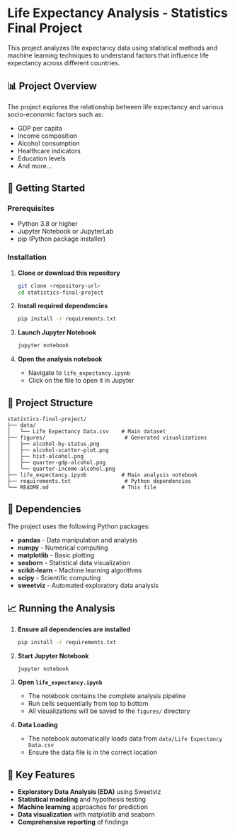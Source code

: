 # Life Expectancy Analysis - Statistics Final Project

This project analyzes life expectancy data using statistical methods and machine learning techniques to understand factors that influence life expectancy across different countries.

## 📊 Project Overview

The project explores the relationship between life expectancy and various socio-economic factors such as:
- GDP per capita
- Income composition
- Alcohol consumption
- Healthcare indicators
- Education levels
- And more...

## 🚀 Getting Started

### Prerequisites

- Python 3.8 or higher
- Jupyter Notebook or JupyterLab
- pip (Python package installer)

### Installation

1. **Clone or download this repository**
   ```bash
   git clone <repository-url>
   cd statistics-final-project
   ```

2. **Install required dependencies**
   ```bash
   pip install -r requirements.txt
   ```

3. **Launch Jupyter Notebook**
   ```bash
   jupyter notebook
   ```

4. **Open the analysis notebook**
   - Navigate to `life_expectancy.ipynb`
   - Click on the file to open it in Jupyter

## 📁 Project Structure

```
statistics-final-project/
├── data/
│   └── Life Expectancy Data.csv    # Main dataset
├── figures/                         # Generated visualizations
│   ├── alcohol-by-status.png
│   ├── alcohol-scatter-plot.png
│   ├── hist-alcohol.png
│   ├── quarter-gdp-alcohol.png
│   └── quarter-income-alcohol.png
├── life_expectancy.ipynb           # Main analysis notebook
├── requirements.txt                 # Python dependencies
└── README.md                       # This file
```

## 🔧 Dependencies

The project uses the following Python packages:
- **pandas** - Data manipulation and analysis
- **numpy** - Numerical computing
- **matplotlib** - Basic plotting
- **seaborn** - Statistical data visualization
- **scikit-learn** - Machine learning algorithms
- **scipy** - Scientific computing
- **sweetviz** - Automated exploratory data analysis

## 📈 Running the Analysis

1. **Ensure all dependencies are installed**
   ```bash
   pip install -r requirements.txt
   ```

2. **Start Jupyter Notebook**
   ```bash
   jupyter notebook
   ```

3. **Open `life_expectancy.ipynb`**
   - The notebook contains the complete analysis pipeline
   - Run cells sequentially from top to bottom
   - All visualizations will be saved to the `figures/` directory

4. **Data Loading**
   - The notebook automatically loads data from `data/Life Expectancy Data.csv`
   - Ensure the data file is in the correct location

## 🎯 Key Features

- **Exploratory Data Analysis (EDA)** using Sweetviz
- **Statistical modeling** and hypothesis testing
- **Machine learning** approaches for prediction
- **Data visualization** with matplotlib and seaborn
- **Comprehensive reporting** of findings
